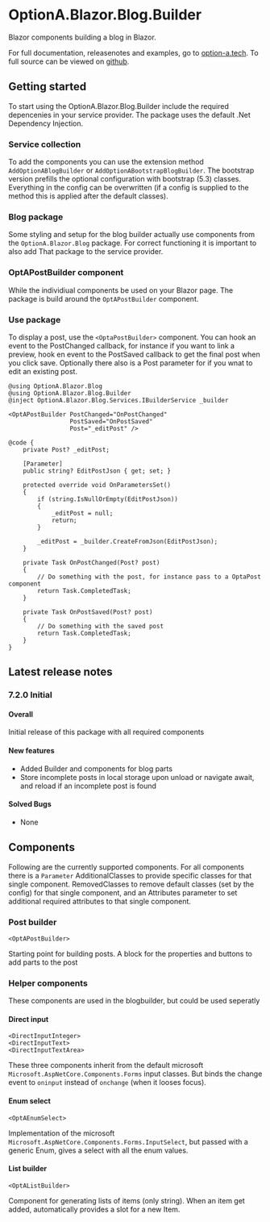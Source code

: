 # OptionA.Blazor.Blog.Builder
Blazor components building a blog in Blazor.

For full documentation, releasenotes and examples, go to [option-a.tech](https://www.option-a.tech/documentation/blazor/blogbuilder). To full source can be viewed on [github](https://github.com/evdboom/OptionA.Blazor).

## Getting started
To start using the OptionA.Blazor.Blog.Builder include the required depencenies in your service provider. The package uses the default .Net Dependency Injection.

### Service collection
To add the components you can use the extension method `AddOptionABlogBuilder` or `AddOptionABootstrapBlogBuilder`. The bootstrap version prefills the optional configuration with bootstrap (5.3) classes. Everything in the config can be overwritten (if a config is supplied to the method this is applied after the default classes).

### Blog package
Some styling and setup for the blog builder actually use components from the `OptionA.Blazor.Blog` package. For correct functioning it is important to also add That package to the service provider.

### OptAPostBuilder component
While the individiual components be used on your Blazor page. The package is build around the `OptAPostBuilder` component. 

### Use package
To display a post, use the `<OptaPostBuilder>` component. You can hook an event to the PostChanged callback, for instance if you want to link a preview, hook en event to the PostSaved callback to get the final post when you click save. Optionally there also is a Post parameter for if you wnat to edit an existing post.
```
@using OptionA.Blazor.Blog
@using OptionA.Blazor.Blog.Builder
@inject OptionA.Blazor.Blog.Services.IBuilderService _builder

<OptAPostBuilder PostChanged="OnPostChanged" 
                 PostSaved="OnPostSaved"
                 Post="_editPost" />

@code {
    private Post? _editPost;

    [Parameter]
    public string? EditPostJson { get; set; }

    protected override void OnParametersSet()
    {
        if (string.IsNullOrEmpty(EditPostJson))
        {
            _editPost = null;
            return;
        }

        _editPost = _builder.CreateFromJson(EditPostJson);
    }

    private Task OnPostChanged(Post? post)
    {
        // Do something with the post, for instance pass to a OptaPost component
        return Task.CompletedTask;
    }

    private Task OnPostSaved(Post? post)
    {
        // Do something with the saved post
        return Task.CompletedTask;
    }
}
```

## Latest release notes
### 7.2.0 Initial
#### Overall
Initial release of this package with all required components

#### New features
- Added Builder and components for blog parts
- Store incomplete posts in local storage upon unload or navigate await, and reload if an incomplete post is found 
#### Solved Bugs
- None

## Components
Following are the currently supported components. For all components there is a `Parameter` AdditionalClasses to provide specific classes for that single component. RemovedClasses to remove default classes (set by the config) for that single component, and an Attributes parameter to set additional required attributes to that single component.

### Post builder
```
<OptAPostBuilder>
```
Starting point for building posts. A block for the properties and buttons to add parts to the post

### Helper components
These components are used in the blogbuilder, but could be used seperatly

#### Direct input
```
<DirectInputInteger>
<DirectInputText>
<DirectInputTextArea>
```
These three components inherit from the default microsoft `Microsoft.AspNetCore.Components.Forms` input classes. But binds the change event to `oninput` instead of `onchange` (when it looses focus).

#### Enum select
```
<OptAEnumSelect>
```
Implementation of the microsoft `Microsoft.AspNetCore.Components.Forms.InputSelect`, but passed with a generic Enum, gives a select with all the enum values.

#### List builder
```
<OptAListBuilder>
```
Component for generating lists of items (only string). When an item get added, automatically provides a slot for a new Item.